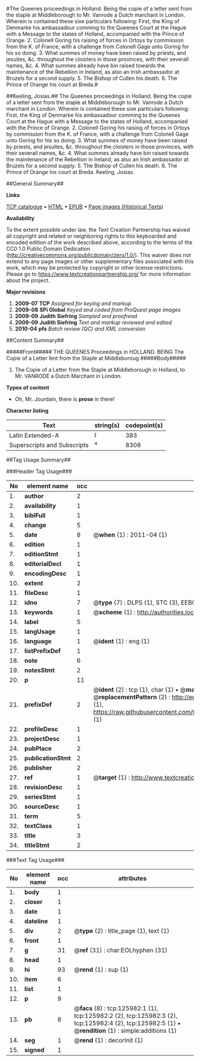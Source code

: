 #The Queenes proceedings in Holland. Being the copie of a letter sent from the staple at Middleborough to Mr. Vanrode a Dutch marchant in London. Wherein is contained these sixe particulars following: First, the King of Denmarke his ambassadour comming to the Queenes Court at the Hague with a Message to the states of Holland, accompanied with the Prince of Orange. 2. Colonell Goring his raising of forces in Ortoys by commission from the K. of France, with a challenge from Colonell Gage unto Goring for his so doing. 3. What summes of money have been raised by priests, and jesuites, &c. throughout the cloisters in those provinces, with their severall names, &c. 4. What summes already have bin raised towards the maintenance of the Rebellion in Ireland, as also an Irish ambassador at Bruzels for a second supply. 5. The Bishop of Cullen his death. 6. The Prince of Orange his court at Breda.#

##Keeling, Josias.##
The Queenes proceedings in Holland. Being the copie of a letter sent from the staple at Middleborough to Mr. Vanrode a Dutch marchant in London. Wherein is contained these sixe particulars following: First, the King of Denmarke his ambassadour comming to the Queenes Court at the Hague with a Message to the states of Holland, accompanied with the Prince of Orange. 2. Colonell Goring his raising of forces in Ortoys by commission from the K. of France, with a challenge from Colonell Gage unto Goring for his so doing. 3. What summes of money have been raised by priests, and jesuites, &c. throughout the cloisters in those provinces, with their severall names, &c. 4. What summes already have bin raised towards the maintenance of the Rebellion in Ireland, as also an Irish ambassador at Bruzels for a second supply. 5. The Bishop of Cullen his death. 6. The Prince of Orange his court at Breda.
Keeling, Josias.

##General Summary##

**Links**

[TCP catalogue](http://www.ota.ox.ac.uk/tcp/)  • 
[HTML](http://tei.it.ox.ac.uk/tcp/Texts-HTML/free/A87/A87650.html)  • 
[EPUB](http://tei.it.ox.ac.uk/tcp/Texts-EPUB/free/A87/A87650.epub) • 
[Page images (Historical Texts)](https://historicaltexts.jisc.ac.uk/eebo-99873505e)

**Availability**

To the extent possible under law, the Text Creation Partnership has waived all copyright and related or neighboring rights to this keyboarded and encoded edition of the work described above, according to the terms of the CC0 1.0 Public Domain Dedication (http://creativecommons.org/publicdomain/zero/1.0/). This waiver does not extend to any page images or other supplementary files associated with this work, which may be protected by copyright or other license restrictions. Please go to https://www.textcreationpartnership.org/ for more information about the project.

**Major revisions**

1. __2009-07__ __TCP__ *Assigned for keying and markup*
1. __2009-08__ __SPi Global__ *Keyed and coded from ProQuest page images*
1. __2009-09__ __Judith Siefring__ *Sampled and proofread*
1. __2009-09__ __Judith Siefring__ *Text and markup reviewed and edited*
1. __2010-04__ __pfs__ *Batch review (QC) and XML conversion*

##Content Summary##

#####Front#####
THE QUEENES Proceedings in HOLLAND. BEING The Copie of a Letter
ſent from the Staple at Middleboroug
#####Body#####

1. The Copie of a Letter from the Staple at
Middleborough in Holland, to Mr. VANRODE a Dutch
Marchant in London.

**Types of content**

  * Oh, Mr. Jourdain, there is **prose** in there!

**Character listing**


|Text|string(s)|codepoint(s)|
|---|---|---|
|Latin Extended-A|ſ|383|
|Superscripts             and Subscripts|⁴|8308|

##Tag Usage Summary##

###Header Tag Usage###

|No|element name|occ|attributes|
|---|---|---|---|
|1.|__author__|2||
|2.|__availability__|1||
|3.|__biblFull__|1||
|4.|__change__|5||
|5.|__date__|8| @__when__ (1) : 2011-04 (1)|
|6.|__edition__|1||
|7.|__editionStmt__|1||
|8.|__editorialDecl__|1||
|9.|__encodingDesc__|1||
|10.|__extent__|2||
|11.|__fileDesc__|1||
|12.|__idno__|7| @__type__ (7) : DLPS (1), STC (3), EEBO-CITATION (1), PROQUEST (1), VID (1)|
|13.|__keywords__|1| @__scheme__ (1) : http://authorities.loc.gov/ (1)|
|14.|__label__|5||
|15.|__langUsage__|1||
|16.|__language__|1| @__ident__ (1) : eng (1)|
|17.|__listPrefixDef__|1||
|18.|__note__|6||
|19.|__notesStmt__|2||
|20.|__p__|11||
|21.|__prefixDef__|2| @__ident__ (2) : tcp (1), char (1)  •  @__matchPattern__ (2) : ([0-9\-]+):([0-9IVX]+) (1), (.+) (1)  •  @__replacementPattern__ (2) : http://eebo.chadwyck.com/downloadtiff?vid=$1&page=$2 (1), https://raw.githubusercontent.com/textcreationpartnership/Texts/master/tcpchars.xml#$1 (1)|
|22.|__profileDesc__|1||
|23.|__projectDesc__|1||
|24.|__pubPlace__|2||
|25.|__publicationStmt__|2||
|26.|__publisher__|2||
|27.|__ref__|1| @__target__ (1) : http://www.textcreationpartnership.org/docs/. (1)|
|28.|__revisionDesc__|1||
|29.|__seriesStmt__|1||
|30.|__sourceDesc__|1||
|31.|__term__|5||
|32.|__textClass__|1||
|33.|__title__|3||
|34.|__titleStmt__|2||


###Text Tag Usage###

|No|element name|occ|attributes|
|---|---|---|---|
|1.|__body__|1||
|2.|__closer__|1||
|3.|__date__|1||
|4.|__dateline__|1||
|5.|__div__|2| @__type__ (2) : title_page (1), text (1)|
|6.|__front__|1||
|7.|__g__|31| @__ref__ (31) : char:EOLhyphen (31)|
|8.|__head__|1||
|9.|__hi__|93| @__rend__ (1) : sup (1)|
|10.|__item__|6||
|11.|__list__|1||
|12.|__p__|9||
|13.|__pb__|8| @__facs__ (8) : tcp:125982:1 (1), tcp:125982:2 (2), tcp:125982:3 (2), tcp:125982:4 (2), tcp:125982:5 (1)  •  @__rendition__ (1) : simple:additions (1)|
|14.|__seg__|1| @__rend__ (1) : decorInit (1)|
|15.|__signed__|1||
